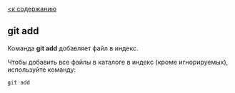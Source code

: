 [<к содержанию](./readme.md)

## **git add**

Команда **git add**  добавляет файл в индекс.

Чтобы добавить все файлы в каталоге в индекс (кроме игнорируемых), используйте команду:

```bash=
git add
```